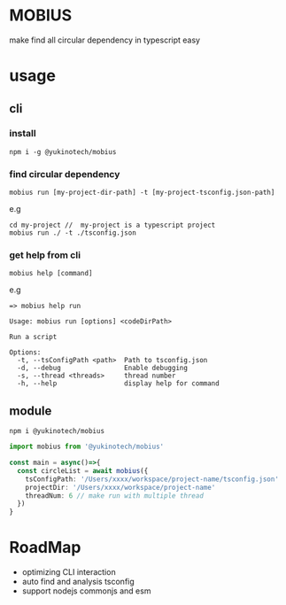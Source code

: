 # MOBIUS

make find all circular dependency in typescript easy

# usage

## cli

### install

```shell
npm i -g @yukinotech/mobius
```

### find circular dependency

```shell
mobius run [my-project-dir-path] -t [my-project-tsconfig.json-path]
```

e.g

```shell
cd my-project //  my-project is a typescript project
mobius run ./ -t ./tsconfig.json
```

### get help from cli

```shell
mobius help [command]
```

e.g

```shell
=> mobius help run

Usage: mobius run [options] <codeDirPath>

Run a script

Options:
  -t, --tsConfigPath <path>  Path to tsconfig.json
  -d, --debug                Enable debugging
  -s, --thread <threads>     thread number
  -h, --help                 display help for command
```

## module

```shell
npm i @yukinotech/mobius
```

```ts
import mobius from '@yukinotech/mobius'

const main = async()=>{
  const circleList = await mobius({
    tsConfigPath: '/Users/xxxx/workspace/project-name/tsconfig.json'
    projectDir: '/Users/xxxx/workspace/project-name'
    threadNum: 6 // make run with multiple thread
  })
}
```

# RoadMap

- optimizing CLI interaction
- auto find and analysis tsconfig
- support nodejs commonjs and esm
